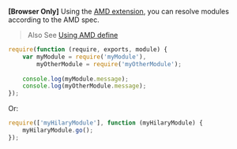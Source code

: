 **[Browser Only]** Using the [AMD extension](https://github.com/losandes/hilaryjs/wiki/Referencing-Hilary-in-the-Browser#the-amd-extension), you can resolve modules according to the AMD spec.

> Also See [Using AMD define](https://github.com/losandes/hilaryjs/wiki/Registering-Modules-::-Using-AMD-define)

```JavaScript
require(function (require, exports, module) {
    var myModule = require('myModule'),
        myOtherModule = require('myOtherModule');
    
    console.log(myModule.message);
    console.log(myOtherModule.message);
});
```

Or:

```JavaScript
require(['myHilaryModule'], function (myHilaryModule) {
    myHilaryModule.go();
});
```